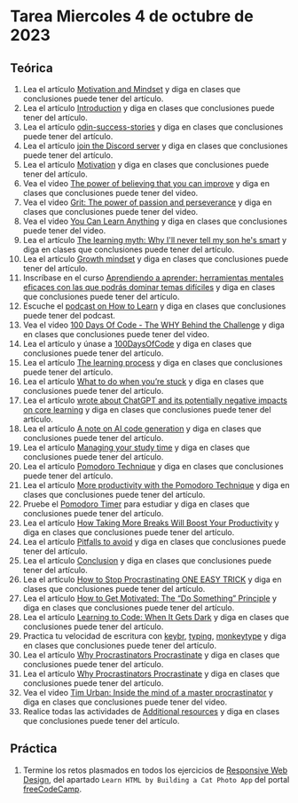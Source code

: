 # Tarea Miercoles 4 de octubre de 2023

## Teórica

1. Lea el artículo [Motivation and Mindset](https://www.theodinproject.com/lessons/foundations-motivation-and-mindset) y diga en clases que conclusiones puede tener del artículo.
2. Lea el artículo [Introduction](https://www.theodinproject.com/lessons/foundations-motivation-and-mindset#introduction) y diga en clases que conclusiones puede tener del artículo.
3. Lea el artículo [odin-success-stories](https://discord.com/channels/505093832157691914/1089990025162260570) y diga en clases que conclusiones puede tener del artículo.
4. Lea el artículo [join the Discord server](https://discord.com/invite/fbFCkYabZB) y diga en clases que conclusiones puede tener del artículo.
5. Lea el artículo [Motivation](https://www.theodinproject.com/lessons/foundations-motivation-and-mindset#motivation) y diga en clases que conclusiones puede tener del artículo.
6. Vea el video [The power of believing that you can improve](https://www.ted.com/talks/carol_dweck_the_power_of_believing_that_you_can_improve) y diga en clases que conclusiones puede tener del video.
7. Vea el video [Grit: The power of passion and perseverance](https://www.ted.com/talks/angela_lee_duckworth_grit_the_power_of_passion_and_perseverance) y diga en clases que conclusiones puede tener del video.
8. Vea el video [You Can Learn Anything](https://www.youtube.com/watch?v=JC82Il2cjqA&ab_channel=KhanAcademy) y diga en clases que conclusiones puede tener del video.
9. Lea el artículo [The learning myth: Why I'll never tell my son he's smart](https://www.khanacademy.org/college-careers-more/talks-and-interviews/talks-and-interviews-unit/conversations-with-sal/a/the-learning-myth-why-ill-never-tell-my-son-hes-smart) y diga en clases que conclusiones puede tener del artículo.
10. Lea el artículo [Growth mindset](https://www.theodinproject.com/lessons/foundations-motivation-and-mindset#growth-mindset) y diga en clases que conclusiones puede tener del artículo.
11. Inscríbase en el curso [Aprendiendo a aprender: herramientas mentales eficaces con las que podrás dominar temas difíciles](https://www.coursera.org/learn/learning-how-to-learn) y diga en clases que conclusiones puede tener del artículo.
12. Escuche el [podcast on How to Learn](https://topenddevs.com/podcasts/ruby-rogues/episodes/131-rr-how-to-learn) y diga en clases que conclusiones puede tener del podcast.
13. Vea el video [100 Days Of Code - The WHY Behind the Challenge](https://www.youtube.com/watch?v=6y5P7O7YlBU&ab_channel=DiscomfortAcademy) y diga en clases que conclusiones puede tener del video.
14. Lea el artículo y únase a [100DaysOfCode](https://www.100daysofcode.com/) y diga en clases que conclusiones puede tener del artículo.
15. Lea el artículo [The learning process](https://www.theodinproject.com/lessons/foundations-motivation-and-mindset#the-learning-process) y diga en clases que conclusiones puede tener del artículo.
16. Lea el artículo [What to do when you’re stuck](https://www.theodinproject.com/lessons/foundations-motivation-and-mindset#what-to-do-when-youre-stuck) y diga en clases que conclusiones puede tener del artículo.
17. Lea el artículo [wrote about ChatGPT and its potentially negative impacts on core learning](https://blog.humphd.org/cheatgpt/) y diga en clases que conclusiones puede tener del artículo.
18. Lea el artículo [A note on AI code generation](https://www.theodinproject.com/lessons/foundations-motivation-and-mindset#a-note-on-ai-code-generation) y diga en clases que conclusiones puede tener del artículo.
19. Lea el artículo [Managing your study time](https://www.theodinproject.com/lessons/foundations-motivation-and-mindset#managing-your-study-time) y diga en clases que conclusiones puede tener del artículo.
20. Lea el artículo [Pomodoro Technique](https://en.wikipedia.org/wiki/Pomodoro_Technique) y diga en clases que conclusiones puede tener del artículo.
21. Lea el artículo [More productivity with the Pomodoro Technique](https://medium.com/life-hacks/more-productivity-with-the-pomodoro-technique-d7ce8926ec0c#.hcqsv37u4) y diga en clases que conclusiones puede tener del artículo.
22. Pruebe el [Pomodoro Timer](https://pomofocus.io/) para estudiar y diga en clases que conclusiones puede tener del artículo.
23. Lea el artículo [How Taking More Breaks Will Boost Your Productivity](https://simpleprogrammer.com/taking-breaks-will-boost-productivity/) y diga en clases que conclusiones puede tener del artículo.
24. Lea el artículo [Pitfalls to avoid](https://www.theodinproject.com/lessons/foundations-motivation-and-mindset#pitfalls-to-avoid) y diga en clases que conclusiones puede tener del artículo.
25. Lea el artículo [Conclusion](https://www.theodinproject.com/lessons/foundations-motivation-and-mindset#conclusion) y diga en clases que conclusiones puede tener del artículo.
26. Lea el artículo [How to Stop Procrastinating ONE EASY TRICK](https://www.youtube.com/watch?v=kFTKefhHh_A&ab_channel=MarkManson) y diga en clases que conclusiones puede tener del artículo.
27. Lea el artículo [How to Get Motivated: The “Do Something” Principle](https://markmanson.net/how-to-get-motivated) y diga en clases que conclusiones puede tener del artículo.
28. Lea el artículo [Learning to Code: When It Gets Dark](https://www.freecodecamp.org/news/learning-to-code-when-it-gets-dark-e485edfb58fd#.yjh0fehje) y diga en clases que conclusiones puede tener del artículo.
29. Practica tu velocidad de escritura con [keybr](https://www.keybr.com/), [typing](https://www.typing.com/), [monkeytype](https://monkeytype.com/) y diga en clases que conclusiones puede tener del artículo.
30. Lea el artículo [Why Procrastinators Procrastinate](https://waitbutwhy.com/2013/10/why-procrastinators-procrastinate.html) y diga en clases que conclusiones puede tener del artículo.
31. Lea el artículo [Why Procrastinators Procrastinate](https://waitbutwhy.com/2013/10/why-procrastinators-procrastinate.html) y diga en clases que conclusiones puede tener del artículo.
32. Vea el video [Tim Urban: Inside the mind of a master procrastinator](https://www.youtube.com/watch?v=arj7oStGLkU&ab_channel=TED) y diga en clases que conclusiones puede tener del video.
33. Realice todas las actividades de [Additional resources](https://www.theodinproject.com/lessons/foundations-motivation-and-mindset#additional-resources) y diga en clases que conclusiones puede tener del artículo.

## Práctica

1. Termine los retos plasmados en todos los ejercicios de [Responsive Web Design](https://www.freecodecamp.org/learn/2022/responsive-web-design/), del apartado `Learn HTML by Building a Cat Photo App` del portal [freeCodeCamp](https://www.freecodecamp.org/learn/).
